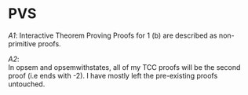 # PVS   
*A1*:  Interactive Theorem Proving
Proofs for 1 (b) are described as non-primitive proofs.

*A2*:                                                             
In opsem and opsemwithstates, all of my TCC proofs will be the second proof (i.e ends with -2). I have mostly left the pre-existing proofs untouched.

